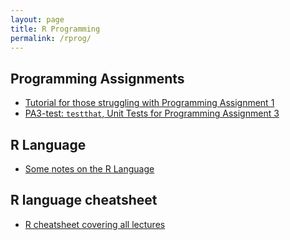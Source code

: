 ```yaml
---
layout: page
title: R Programming
permalink: /rprog/
---
```


## Programming Assignments

- [Tutorial for those struggling with Programming Assignment 1](https://github.com/derekfranks/practice_assignment)
- [PA3-test: `testthat`, Unit Tests for Programming Assignment 3](https://github.com/cbryant1000/pa3test)


## R Language

- [Some notes on the R Language](http://lopezrj.github.io)

## R language cheatsheet
- [R cheatsheet covering all lectures](https://github.com/startupjing/Tech_Notes/blob/master/R/R_language.md)

